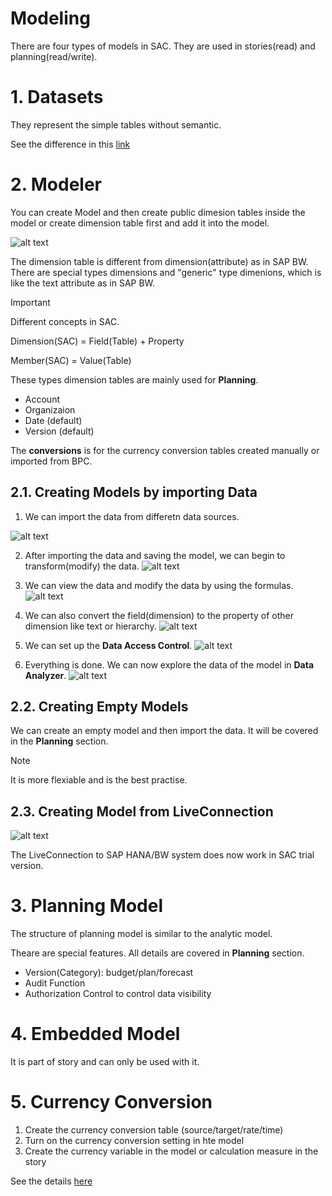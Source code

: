 # Modeling

There are four types of models in SAC. They are used in stories(read) and planning(read/write).

# 1. Datasets

They represent the simple tables without semantic.

See the difference in this [link](https://help.sap.com/docs/SAP_ANALYTICS_CLOUD/00f68c2e08b941f081002fd3691d86a7/05280d13b16e40f3be37165e9755d84b.html)


# 2. Modeler

You can create Model and then create public dimesion tables inside the model or create dimension table first and add it into the model.

![alt text](/SAC/Modeling/images/NM1.png)

The dimension table is different from dimension(attribute) as in SAP BW. There are special types dimensions and "generic" type dimenions, which is like the text attribute as in SAP BW.

> [!IMPORTANT]
>  Different concepts in SAC.
> 
> Dimension(SAC) = Field(Table) + Property
> 
> Member(SAC) = Value(Table)

These types dimension tables are mainly used for **Planning**.
- Account
- Organizaion
- Date (default)
- Version (default)

The **conversions** is for the currency conversion tables created manually or imported from BPC.

## 2.1. Creating Models by importing Data

1. We can import the data from differetn data sources.

![alt text](/SAC/Modeling/images/NM2.png)

2. After importing the data and saving the model, we can begin to transform(modify) the data.
![alt text](/SAC/Modeling/images/TR1.png)

3. We can view the data and modify the data by using the formulas.
![alt text](/SAC/Modeling/images/TR2.png)

4. We can also convert the field(dimension) to the property of other dimension like text or hierarchy.
![alt text](/SAC/Modeling/images/NM3.png)

5. We can set up the **Data Access Control**.
![alt text](/SAC/Modeling/images/DAC.png)

6. Everything is done. We can now explore the data of the model in **Data Analyzer**.
![alt text](/SAC/Modeling/images/DE.png)

## 2.2. Creating Empty Models 
We can create an empty model and then import the data.  It will be covered in the **Planning** section.

> [!Note]
>  It is more flexiable and is the best practise.

## 2.3. Creating Model from LiveConnection

![alt text](/SAC/Modeling/images/NM4.png)

The LiveConnection to SAP HANA/BW system does now work in SAC trial version.

# 3. Planning Model
The structure of planning model is similar to the analytic model.

Theare are special features. All details are covered in **Planning** section. 

- Version(Category): budget/plan/forecast
- Audit Function
- Authorization Control to control data visibility
  
# 4. Embedded Model
It is part of story and can only be used with it.

# 5. Currency Conversion
1. Create the currency conversion table (source/target/rate/time)
2. Turn on the currency conversion setting in hte model
3. Create the currency variable in the model or calculation measure in the story

See the details [here](https://learning.sap.com/learning-journeys/leveraging-sap-analytics-cloud-functionality-for-enterprise-planning/configuring-currency-translation_ce44b7c8-5020-44c0-94b2-b54b68ec5d92)


